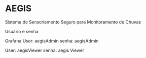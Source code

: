 # AEGIS
Sistema de Sensoriamento  Seguro para Monitoramento de Chuvas

Usuário e senha

Grafana
User: aegisAdmin
senha: aegisAdmin

User: aegisViewer
senha: aegis Viewer